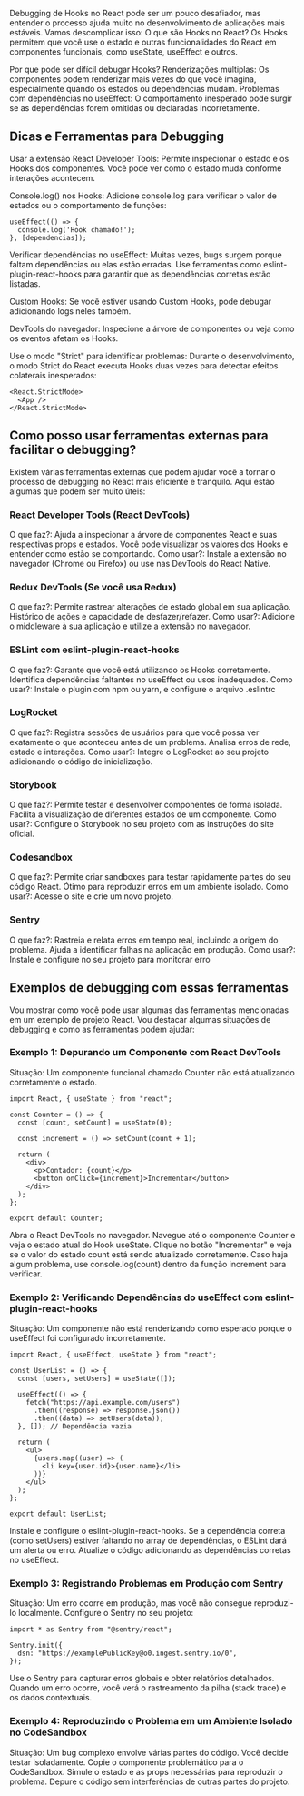 
Debugging de Hooks no React pode ser um pouco desafiador, mas entender o processo ajuda muito no desenvolvimento de aplicações mais estáveis.
Vamos descomplicar isso:
O que são Hooks no React?
Os Hooks permitem que você use o estado e outras funcionalidades do React em componentes funcionais, como useState, useEffect e outros.

Por que pode ser difícil debugar Hooks?
Renderizações múltiplas: Os componentes podem renderizar mais vezes do que você imagina, especialmente quando os estados ou dependências mudam.
Problemas com dependências no useEffect: O comportamento inesperado pode surgir se as dependências forem omitidas ou declaradas incorretamente.
## Dicas e Ferramentas para Debugging

Usar a extensão React Developer Tools:
Permite inspecionar o estado e os Hooks dos componentes.
Você pode ver como o estado muda conforme interações acontecem.

 Console.log() nos Hooks:
Adicione console.log para verificar o valor de estados ou o comportamento de funções:
```
useEffect(() => {
  console.log('Hook chamado!');
}, [dependencias]);
```

Verificar dependências no useEffect:
Muitas vezes, bugs surgem porque faltam dependências ou elas estão erradas. Use ferramentas como eslint-plugin-react-hooks para garantir que as dependências corretas estão listadas.

Custom Hooks:
Se você estiver usando Custom Hooks, pode debugar adicionando logs neles também.

DevTools do navegador:
Inspecione a árvore de componentes ou veja como os eventos afetam os Hooks.

Use o modo "Strict" para identificar problemas:
Durante o desenvolvimento, o modo Strict do React executa Hooks duas vezes para detectar efeitos colaterais inesperados:
```
<React.StrictMode>
  <App />
</React.StrictMode>
```


## Como posso usar ferramentas externas para facilitar o debugging?

Existem várias ferramentas externas que podem ajudar você a tornar o processo de debugging no React mais eficiente e tranquilo. Aqui estão algumas que podem ser muito úteis:
### React Developer Tools (React DevTools)
O que faz?:
Ajuda a inspecionar a árvore de componentes React e suas respectivas props e estados.
Você pode visualizar os valores dos Hooks e entender como estão se comportando.
Como usar?:
Instale a extensão no navegador (Chrome ou Firefox) ou use nas DevTools do React Native.
### Redux DevTools (Se você usa Redux)
O que faz?:
Permite rastrear alterações de estado global em sua aplicação.
Histórico de ações e capacidade de desfazer/refazer.
Como usar?:
Adicione o middleware à sua aplicação e utilize a extensão no navegador.
### ESLint com eslint-plugin-react-hooks
O que faz?:
Garante que você está utilizando os Hooks corretamente.
Identifica dependências faltantes no useEffect ou usos inadequados.
Como usar?:
Instale o plugin com npm ou yarn, e configure o arquivo .eslintrc
### LogRocket
O que faz?:
Registra sessões de usuários para que você possa ver exatamente o que aconteceu antes de um problema.
Analisa erros de rede, estado e interações.
Como usar?:
Integre o LogRocket ao seu projeto adicionando o código de inicialização.
### Storybook
O que faz?:
Permite testar e desenvolver componentes de forma isolada.
Facilita a visualização de diferentes estados de um componente.
Como usar?:
Configure o Storybook no seu projeto com as instruções do site oficial.
### Codesandbox
O que faz?:
Permite criar sandboxes para testar rapidamente partes do seu código React.
Ótimo para reproduzir erros em um ambiente isolado.
Como usar?:
Acesse o site e crie um novo projeto.
### Sentry
O que faz?:
Rastreia e relata erros em tempo real, incluindo a origem do problema.
Ajuda a identificar falhas na aplicação em produção.
Como usar?:
Instale e configure no seu projeto para monitorar erro


## Exemplos de debugging com essas ferramentas
Vou mostrar como você pode usar algumas das ferramentas mencionadas em um exemplo de projeto React. Vou destacar algumas situações de debugging e como as ferramentas podem ajudar:
### Exemplo 1: Depurando um Componente com React DevTools
Situação: Um componente funcional chamado Counter não está atualizando corretamente o estado.
```
import React, { useState } from "react";

const Counter = () => {
  const [count, setCount] = useState(0);

  const increment = () => setCount(count + 1);

  return (
    <div>
      <p>Contador: {count}</p>
      <button onClick={increment}>Incrementar</button>
    </div>
  );
};

export default Counter;
```
Abra o React DevTools no navegador.
Navegue até o componente Counter e veja o estado atual do Hook useState.
Clique no botão "Incrementar" e veja se o valor do estado count está sendo atualizado corretamente.
Caso haja algum problema, use console.log(count) dentro da função increment para verificar.

### Exemplo 2: Verificando Dependências do useEffect com eslint-plugin-react-hooks
Situação: Um componente não está renderizando como esperado porque o useEffect foi configurado incorretamente.
```
import React, { useEffect, useState } from "react";

const UserList = () => {
  const [users, setUsers] = useState([]);

  useEffect(() => {
    fetch("https://api.example.com/users")
      .then((response) => response.json())
      .then((data) => setUsers(data));
  }, []); // Dependência vazia

  return (
    <ul>
      {users.map((user) => (
        <li key={user.id}>{user.name}</li>
      ))}
    </ul>
  );
};

export default UserList;
```
Instale e configure o eslint-plugin-react-hooks.
Se a dependência correta (como setUsers) estiver faltando no array de dependências, o ESLint dará um alerta ou erro.
Atualize o código adicionando as dependências corretas no useEffect.

### Exemplo 3: Registrando Problemas em Produção com Sentry
Situação: Um erro ocorre em produção, mas você não consegue reproduzi-lo localmente.
Configure o Sentry no seu projeto:
```
import * as Sentry from "@sentry/react";

Sentry.init({
  dsn: "https://examplePublicKey@o0.ingest.sentry.io/0",
});
```
Use o Sentry para capturar erros globais e obter relatórios detalhados.
Quando um erro ocorre, você verá o rastreamento da pilha (stack trace) e os dados contextuais.

### Exemplo 4: Reproduzindo o Problema em um Ambiente Isolado no CodeSandbox
Situação: Um bug complexo envolve várias partes do código. Você decide testar isoladamente.
Copie o componente problemático para o CodeSandbox.
Simule o estado e as props necessárias para reproduzir o problema.
Depure o código sem interferências de outras partes do projeto.

